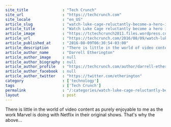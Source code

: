 ```yaml
---
site_title               : "Tech Crunch"
site_url                 : "https://techcrunch.com"
site_locale              : "en_US"
article_slug             : "watch-luke-cage-reluctantly-become-a-hero-in-new-netflix-trailer"
article_title            : "Watch Luke Cage reluctantly become a hero in new Netflix trailer"
article_image            : "https://tctechcrunch2011.files.wordpress.com/2016/08/maxresdefault-3.jpg?w=764&h=400&crop=1"
article_url              : "https://techcrunch.com/2016/08/09/watch-luke-cage-reluctantly-become-a-hero-in-new-netflix-trailer/"
article_published_at     : "2016-08-09T06:30:54-03:00"
article_description      : "There is little in the world of video content as purely enjoyable to me as the work Marvel is doing with Netflix in their original shows. That's why the above..."
article_author_name      : "Darrell Etherington"
article_author_image     : null
article_author_biography : null
article_author_profile   : "https://techcrunch.com/author/darrell-etherington/"
article_author_facebook  : null
article_author_twitter   : "https://twitter.com/etherington"
category                 : ['technology']
tags                     : ['Tech Crunch']
permalink                : "/:categories/watch-luke-cage-reluctantly-become-a-hero-in-new-netflix-trailer/"
layout                   : post
---
```


There is little in the world of video content as purely enjoyable to me as the work Marvel is doing with Netflix in their original shows. That's why the above...
